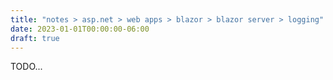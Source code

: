 ```yaml
---
title: "notes > asp.net > web apps > blazor > blazor server > logging"
date: 2023-01-01T00:00:00-06:00
draft: true
---
```


TODO...